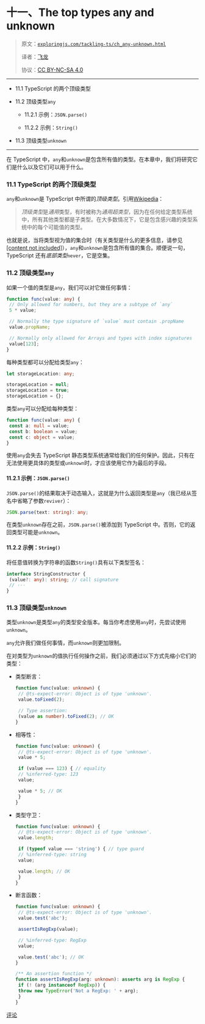 # 十一、The top types any and unknown

> 原文：[`exploringjs.com/tackling-ts/ch_any-unknown.html`](https://exploringjs.com/tackling-ts/ch_any-unknown.html)
> 
> 译者：[飞龙](https://github.com/wizardforcel)
> 
> 协议：[CC BY-NC-SA 4.0](https://creativecommons.org/licenses/by-nc-sa/4.0/)


* * *

+   11.1 TypeScript 的两个顶级类型

+   11.2 顶级类型`any`

    +   11.2.1 示例：`JSON.parse()`

    +   11.2.2 示例：`String()`

+   11.3 顶级类型`unknown`

* * *

在 TypeScript 中，`any`和`unknown`是包含所有值的类型。在本章中，我们将研究它们是什么以及它们可以用于什么。

### 11.1 TypeScript 的两个顶级类型

`any`和`unknown`是 TypeScript 中所谓的*顶级类型*。引用[Wikipedia](https://en.wikipedia.org/wiki/Top_type)：

> *顶级类型*是*通用*类型，有时被称为*通用超类型*，因为在任何给定类型系统中，所有其他类型都是子类型。在大多数情况下，它是包含感兴趣的类型系统中的每个可能值的类型。

也就是说，当将类型视为值的集合时（有关类型是什么的更多信息，请参见[[content not included]](ch_missing-chapters-online.html)），`any`和`unknown`是包含所有值的集合。顺便说一句，TypeScript 还有*底部类型*`never`，它是空集。

### 11.2 顶级类型`any`

如果一个值的类型是`any`，我们可以对它做任何事情：

```ts
function func(value: any) {
 // Only allowed for numbers, but they are a subtype of `any`
 5 * value;

 // Normally the type signature of `value` must contain .propName
 value.propName;

 // Normally only allowed for Arrays and types with index signatures
 value[123];
}
```

每种类型都可以分配给类型`any`：

```ts
let storageLocation: any;

storageLocation = null;
storageLocation = true;
storageLocation = {};
```

类型`any`可以分配给每种类型：

```ts
function func(value: any) {
 const a: null = value;
 const b: boolean = value;
 const c: object = value;
}
```

使用`any`会失去 TypeScript 静态类型系统通常给我们的任何保护。因此，只有在无法使用更具体的类型或`unknown`时，才应该使用它作为最后的手段。

#### 11.2.1 示例：`JSON.parse()`

`JSON.parse()`的结果取决于动态输入，这就是为什么返回类型是`any`（我已经从签名中省略了参数`reviver`）：

```ts
JSON.parse(text: string): any;
```

在类型`unknown`存在之前，`JSON.parse()`被添加到 TypeScript 中。否则，它的返回类型可能是`unknown`。

#### 11.2.2 示例：`String()`

将任意值转换为字符串的函数`String()`具有以下类型签名：

```ts
interface StringConstructor {
 (value?: any): string; // call signature
 // ···
}
```

### 11.3 顶级类型`unknown`

类型`unknown`是类型`any`的类型安全版本。每当你考虑使用`any`时，先尝试使用`unknown`。

`any`允许我们做任何事情，而`unknown`则更加限制。

在对类型为`unknown`的值执行任何操作之前，我们必须通过以下方式先缩小它们的类型：

+   类型断言：

    ```ts
    function func(value: unknown) {
     // @ts-expect-error: Object is of type 'unknown'.
     value.toFixed(2);

     // Type assertion:
     (value as number).toFixed(2); // OK
    }
    ```

+   相等性：

    ```ts
    function func(value: unknown) {
     // @ts-expect-error: Object is of type 'unknown'.
     value * 5;

     if (value === 123) { // equality
     // %inferred-type: 123
     value;

     value * 5; // OK
     }
    }
    ```

+   类型守卫：

    ```ts
    function func(value: unknown) {
     // @ts-expect-error: Object is of type 'unknown'.
     value.length;

     if (typeof value === 'string') { // type guard
     // %inferred-type: string
     value;

     value.length; // OK
     }
    }
    ```

+   断言函数：

    ```ts
    function func(value: unknown) {
     // @ts-expect-error: Object is of type 'unknown'.
     value.test('abc');

     assertIsRegExp(value);

     // %inferred-type: RegExp
     value;

     value.test('abc'); // OK
    }

    /** An assertion function */
    function assertIsRegExp(arg: unknown): asserts arg is RegExp {
     if (! (arg instanceof RegExp)) {
     throw new TypeError('Not a RegExp: ' + arg);
     }
    }
    ```

[评论](https://github.com/rauschma/tackling-ts/issues/21)
